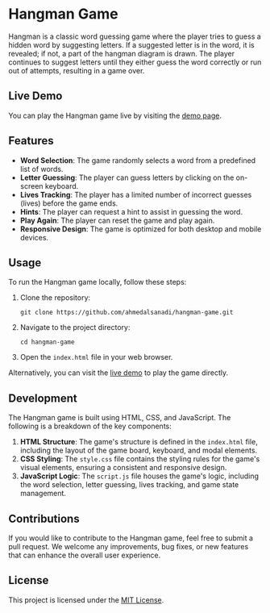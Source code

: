 # Hangman Game

Hangman is a classic word guessing game where the player tries to guess a hidden word by suggesting letters. If a suggested letter is in the word, it is revealed; if not, a part of the hangman diagram is drawn. The player continues to suggest letters until they either guess the word correctly or run out of attempts, resulting in a game over.

## Live Demo

You can play the Hangman game live by visiting the [demo page](https://ahmedalsanadi.github.io/HangMan-Game-Ahmed-Al-Sanadi/).

## Features

- **Word Selection**: The game randomly selects a word from a predefined list of words.
- **Letter Guessing**: The player can guess letters by clicking on the on-screen keyboard.
- **Lives Tracking**: The player has a limited number of incorrect guesses (lives) before the game ends.
- **Hints**: The player can request a hint to assist in guessing the word.
- **Play Again**: The player can reset the game and play again.
- **Responsive Design**: The game is optimized for both desktop and mobile devices.

## Usage

To run the Hangman game locally, follow these steps:

1. Clone the repository:
   ```
   git clone https://github.com/ahmedalsanadi/hangman-game.git
   ```
2. Navigate to the project directory:
   ```
   cd hangman-game
   ```
3. Open the `index.html` file in your web browser.

Alternatively, you can visit the [live demo](https://example.com/hangman-game) to play the game directly.

## Development

The Hangman game is built using HTML, CSS, and JavaScript. The following is a breakdown of the key components:

1. **HTML Structure**: The game's structure is defined in the `index.html` file, including the layout of the game board, keyboard, and modal elements.
2. **CSS Styling**: The `style.css` file contains the styling rules for the game's visual elements, ensuring a consistent and responsive design.
3. **JavaScript Logic**: The `script.js` file houses the game's logic, including the word selection, letter guessing, lives tracking, and game state management.

## Contributions

If you would like to contribute to the Hangman game, feel free to submit a pull request. We welcome any improvements, bug fixes, or new features that can enhance the overall user experience.

## License

This project is licensed under the [MIT License](LICENSE).